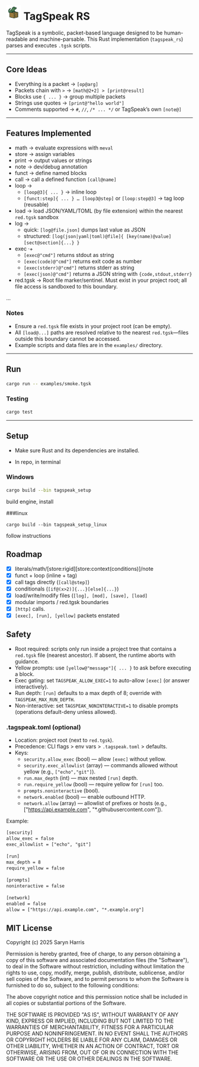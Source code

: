 <h1>
  <img src="/misc/Tagspeak.png" alt="TagSpeak Gecko" width="40"/>
  TagSpeak RS
</h1>

TagSpeak is a symbolic, packet-based language designed to be human-readable and machine-parsable.
This Rust implementation (`tagspeak_rs`) parses and executes `.tgsk` scripts.

---

## Core Ideas
- Everything is a packet → `[op@arg]`
- Packets chain with `>` → `[math@2+2] > [print@result]`
- Blocks use `{ ... }` → group multiple packets
- Strings use quotes → `[print@"hello world"]`
- Comments supported → `#`, `//`, `/* ... */` or TagSpeak’s own `[note@]`

---

## Features Implemented
- math → evaluate expressions with `meval`
- store → assign variables
- print → output values or strings
- note → dev/debug annotation
- funct → define named blocks
- call → call a defined function `[call@name]`
- loop →
  - `[loop@3]{ ... }` → inline loop
  - `[funct:step]{ ... } … [loop3@step]` or `[loop:step@3]` → tag loop (reusable)
- load → load JSON/YAML/TOML (by file extension) within the nearest `red.tgsk` sandbox
- log →
  - quick: `[log@file.json]` dumps last value as JSON
  - structured: `[log(json|yaml|toml)@file]{ [key(name)@value] [sect@section]{...} }`
- exec ·+
  - `[exec@"cmd"]` returns stdout as string
  - `[exec(code)@"cmd"]` returns exit code as number
  - `[exec(stderr)@"cmd"]` returns stderr as string
  - `[exec(json)@"cmd"]` returns a JSON string with `{code,stdout,stderr}`
- red.tgsk → Root file marker/sentinel. Must exist in your project root; all file access is sandboxed to this boundary.

...

### Notes
- Ensure a `red.tgsk` file exists in your project root (can be empty).
- All `[load@...]` paths are resolved relative to the nearest `red.tgsk`—files outside this boundary cannot be accessed.
- Example scripts and data files are in the `examples/` directory.

---

## Run

```bash
cargo run -- examples/smoke.tgsk
```

### Testing

```bash
cargo test
```

---
## Setup
* Make sure Rust and its dependencies are installed.

* In repo, in terminal
### Windows
```bash
cargo build --bin tagspeak_setup
```
build engine, install

###linux
```shell
cargo build --bin tagspeak_setup_linux
```
follow instructions



## Roadmap
- [x] literals/math/[store:rigid][store:context(conditions)]/note
- [x] funct + loop (inline + tag)
- [x] call tags directly (`[call@step]`)
- [x] conditionals (`[if@(x>2)]{...}[else]{...}`)
- [x] load/write/modify files (`[log], [mod], [save], [load]`
- [x] modular imports / red.tgsk boundaries
- [x] `[http]` calls.
- [x] `[exec], [run], [yellow]` packets enstated

## Safety

- Root required: scripts only run inside a project tree that contains a `red.tgsk` file (nearest ancestor). If absent, the runtime aborts with guidance.
- Yellow prompts: use `[yellow@"message"]{ ... }` to ask before executing a block.
- Exec gating: set `TAGSPEAK_ALLOW_EXEC=1` to auto-allow `[exec]` (or answer interactively).
- Run depth: `[run]` defaults to a max depth of 8; override with `TAGSPEAK_MAX_RUN_DEPTH`.
- Non-interactive: set `TAGSPEAK_NONINTERACTIVE=1` to disable prompts (operations default-deny unless allowed).

### .tagspeak.toml (optional)
- Location: project root (next to `red.tgsk`).
- Precedence: CLI flags > env vars > `.tagspeak.toml` > defaults.
- Keys:
  - `security.allow_exec` (bool) — allow `[exec]` without yellow.
  - `security.exec_allowlist` (array) — commands allowed without yellow (e.g., `["echo","git"]`).
  - `run.max_depth` (int) — max nested `[run]` depth.
  - `run.require_yellow` (bool) — require yellow for `[run]` too.
  - `prompts.noninteractive` (bool).
  - `network.enabled` (bool) — enable outbound HTTP.
  - `network.allow` (array) — allowlist of prefixes or hosts (e.g., ["https://api.example.com", "*.githubusercontent.com"]).

Example:
```
[security]
allow_exec = false
exec_allowlist = ["echo", "git"]

[run]
max_depth = 8
require_yellow = false

[prompts]
noninteractive = false

[network]
enabled = false
allow = ["https://api.example.com", "*.example.org"]
```

## MIT License

Copyright (c) 2025 Saryn Harris

Permission is hereby granted, free of charge, to any person obtaining a copy
of this software and associated documentation files (the "Software"), to deal
in the Software without restriction, including without limitation the rights
to use, copy, modify, merge, publish, distribute, sublicense, and/or sell
copies of the Software, and to permit persons to whom the Software is
furnished to do so, subject to the following conditions:

The above copyright notice and this permission notice shall be included in all
copies or substantial portions of the Software.

THE SOFTWARE IS PROVIDED "AS IS", WITHOUT WARRANTY OF ANY KIND, EXPRESS OR
IMPLIED, INCLUDING BUT NOT LIMITED TO THE WARRANTIES OF MERCHANTABILITY,
FITNESS FOR A PARTICULAR PURPOSE AND NONINFRINGEMENT. IN NO EVENT SHALL THE
AUTHORS OR COPYRIGHT HOLDERS BE LIABLE FOR ANY CLAIM, DAMAGES OR OTHER
LIABILITY, WHETHER IN AN ACTION OF CONTRACT, TORT OR OTHERWISE, ARISING FROM,
OUT OF OR IN CONNECTION WITH THE SOFTWARE OR THE USE OR OTHER DEALINGS IN THE
SOFTWARE.
